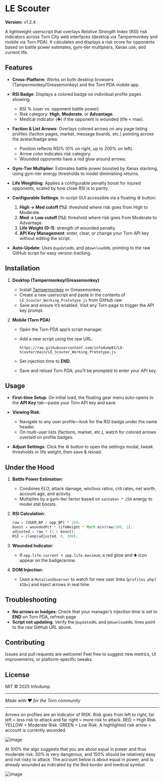 # LE Scouter

**Version:** v1.2.4

A lightweight userscript that overlays *Relative Strength Index* (RSI) risk indicators across Torn City web interfaces (desktop via Tampermonkey and mobile via Torn PDA). It calculates and displays a risk score for opponents based on battle power estimates, gym-tier multipliers, Xanax use, and current life.

## Features

* **Cross-Platform**: Works on both desktop browsers (Tampermonkey/Greasemonkey) and the Torn PDA mobile app.
* **RSI Badge**: Displays a colored badge on individual profile pages showing:

  * RSI % (user vs. opponent battle power)
  * Risk category: **High**, **Moderate**, or **Advantage**.
  * Medical indicator (✚) if the opponent is wounded (life < max).
* **Faction & List Arrows**: Overlays colored arrows on any page listing profiles (faction pages, market, message boards, etc.) pointing across the avatar/badge area:

  * Position reflects RSI% (0% on right, up to 200% on left).
  * Arrow color indicates risk category.
  * Wounded opponents have a red glow around arrows.
* **Gym-Tier Multiplier**: Estimates battle power boosted by Xanax stacking, using gym-tier energy thresholds to model diminishing returns.
* **Life Weighting**: Applies a configurable penalty boost for injured opponents, scaled by how close RSI is to parity.
* **Configurable Settings**: In-script GUI accessible via a floating ⚙️ button:

  1. **High → Med cutoff (%)**: threshold where risk goes from High to Moderate.
  2. **Med → Low cutoff (%)**: threshold where risk goes from Moderate to Advantage.
  3. **Life Weight (0–1)**: strength of wounded penalty.
  4. **API Key Management**: enter, clear, or change your Torn API key without editing the script.
* **Auto-Update**: Uses `@updateURL` and `@downloadURL` pointing to the raw GitHub script for easy version tracking.

## Installation

1. **Desktop (Tampermonkey/Greasemonkey)**

   * Install [Tampermonkey](https://www.tampermonkey.net/) or Greasemonkey.
   * Create a new userscript and paste in the contents of `LE_Scouter_Working_Prototype.js` from GitHub raw.
   * Save and ensure it’s enabled. Visit any Torn page to trigger the API key prompt.

2. **Mobile (Torn PDA)**

   * Open the Torn PDA app’s script manager.
   * Add a new script using the raw URL:

     ```
     https://raw.githubusercontent.com/infodump01/LE-Scouter/main/LE_Scouter_Working_Prototype.js
     ```
   * Set injection time to **END**.
   * Save and reload Torn PDA; you’ll be prompted to enter your API key.

## Usage

* **First-time Setup**: On initial load, the floating gear menu auto-opens to the **API Key** tab—paste your Torn API key and save.
* **Viewing Risk**:

  * Navigate to any user profile—look for the RSI badge under the name header.
  * On multi-user lists (factions, market, etc.), watch for colored arrows overlaid on profile badges.
* **Adjust Settings**: Click the ⚙️ button to open the settings modal, tweak thresholds or life weight, then save & reload.

## Under the Hood

1. **Battle Power Estimation**:

   * Combines ELO, attack damage, win/loss ratios, crit rates, net worth, account age, and activity.
   * Multiplies by a gym-tier factor based on `xantaken * 250` energy to model stat boosts.
2. **RSI Calculation**:

   ```js
   raw = (USER_BP / opp_BP) * 100;
   boost = woundedPct * lifeWeight * Math.min(raw/100, 1);
   adjusted = raw * (1 + boost);
   RSI = clamp(adjusted, 0, 200);
   ```
3. **Wounded Indicator**:

   * If `opp.life.current < opp.life.maximum`, a red glow and ✚ icon appear on the badge/arrow.
4. **DOM Injection**:

   * Uses a `MutationObserver` to watch for new user links (`profiles.php?XID=`) and inject arrows in real time.

## Troubleshooting
* **No arrows or badges**: Check that your manager’s injection time is set to **END** on Torn PDA, refresh page
* **Script not updating**: Verify the `@updateURL` and `@downloadURL` lines point to the raw GitHub URL above.

## Contributing

Issues and pull requests are welcome! Feel free to suggest new metrics, UI improvements, or platform-specific tweaks.

## License

MIT © 2025 Infodump

---

*Made with ❤️ for the Torn community*


-----


Arrows on profiles are an indicator of RISK.
Risk goes from left to right, far left = less risk to attack and far right = more risk to attack.
RED = High Risk.
YELLOW = Moderate Risk.
GREEN = Low Risk.
A highlighted risk arrow = account is currently wounded.

![image](https://github.com/user-attachments/assets/c0072979-63b6-4836-a05a-5073aac203bd)

At 100% the algo suggests that you are about equal in power and thus moderate risk. 50% is very dangerous, and 150% should be relatively easy and not risky to attack. The account below is about equal in power, and is already wounded as indicated by the Red border and medical symbol.

![image](https://github.com/user-attachments/assets/3c680d4e-ed6b-4a00-81eb-b40871011aba)























































